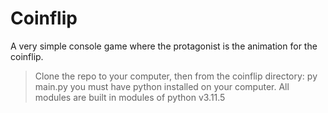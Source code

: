 # Coinflip

A very simple console game where the protagonist is the animation for the coinflip.

>Clone the repo to your computer, then from the coinflip directory:
>    py main.py
you must have python installed on your computer. All modules are built in modules of python v3.11.5
